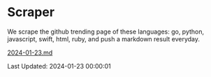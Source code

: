 # Scraper

We scrape the github trending page of these languages: go, python, javascript, swift, html, ruby, and push a markdown result everyday.

[2024-01-23.md](https://github.com/henson/Scraper/blob/master/2024-01-23.md)

Last Updated: 2024-01-23 00:00:01